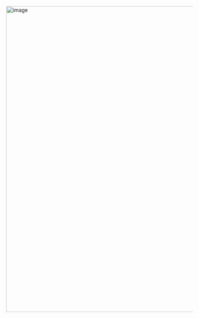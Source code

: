 <img width="903" height="825" alt="image" src="https://github.com/user-attachments/assets/a2a5c08d-1ec3-4b18-99b6-60a26c3bdec9" />

